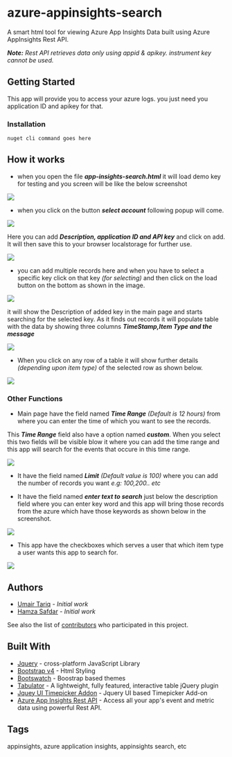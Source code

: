 # azure-appinsights-search

A smart html tool for viewing Azure App Insights Data built using Azure AppInsights Rest API. 

***Note:** Rest API retrieves data only using appid & apikey. instrument key cannot be used.*

## Getting Started
This app will provide you to access your azure logs. you just need you application ID and apikey for that.
### Installation

```
nuget cli command goes here
```

## How it works
* when you open the file ***app-insights-search.html*** it will load demo key for testing and you screen will be like the below screenshot

![](images/image1.png)

* when you click on the button ***select account*** following popup will come.

![](images/image2.PNG)

Here you can add ***Description, application ID and API key*** and click on add. It will then save this to your browser localstorage for further use.

![](images/image3.PNG)

* you can add multiple records here and when you have to select a specific key click on that key *(for selecting)* and then click on the load button on the bottom as shown in the image.

![](images/image4.PNG)

 it will show the Description of added key in the main page and starts searching for the selected key. As it finds out records it will populate table with the data by showing three columns ***TimeStamp,Item Type and the message***

![](images/image1.PNG)

* When you click on any row of a table it will show further details *(depending upon item type)* of the selected row as shown below.

![](images/image5.PNG)

### Other Functions

* Main page have the field named ***Time Range*** *(Default is 12 hours)* from where you can enter the time of which you want to see the records.

This ***Time Range*** field also have a option named ***custom***. When you select this two fields will be visible blow it where you can add the time range and this app will search for the events that occure in this time range.

![](images/image6.PNG)

* It have the field named ***Limit*** *(Default value is 100)* where you can add the number of records you want *e.g: 100,200.. etc*

* It have the field named ***enter text to search*** just below the description field where you can enter key word and this app will bring those records from the azure which have those keywords as shown below in the screenshot. 

![](images/image7.PNG)

* This app have the checkboxes which serves a user that which item type a user wants this app to search for.

![](images/image8.PNG)

## Authors

* [Umair Tariq](https://github.com/umairtarik) - *Initial work* 
* [Hamza Safdar](https://github.com/hamzasafdar01) - *Initial work* 

See also the list of [contributors](https://github.com/umairtarik/azure-appinsights-search/contributors) who participated in this project.

## Built With

* [Jquery](https://jquery.com/) - cross-platform JavaScript Library 
* [Bootstrap v4](https://getbootstrap.com/) - Html Styling
* [Bootswatch](https://bootswatch.com/) - Boostrap based themes
* [Tabulator](http://tabulator.info/) - A lightweight, fully featured, interactive table jQuery plugin
* [Jquey UI Timepicker Addon](http://trentrichardson.com/examples/timepicker/) - Jquery UI based Timepicker Add-on 
* [Azure App Insights Rest API](https://dev.applicationinsights.io/) - Access all your app's event and metric data using powerful Rest API.

## Tags

appinsights, azure application insights, appinsights search, etc



